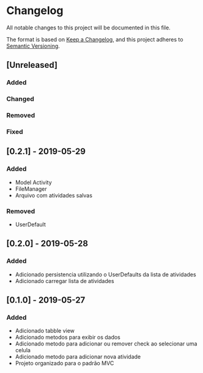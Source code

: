 # Changelog
All notable changes to this project will be documented in this file.

The format is based on [Keep a Changelog](https://keepachangelog.com/en/1.0.0/),
and this project adheres to [Semantic Versioning](https://semver.org/spec/v2.0.0.html).

## [Unreleased]

### Added
### Changed
### Removed
### Fixed

## [0.2.1] - 2019-05-29
### Added
- Model Activity
- FileManager
- Arquivo com atividades salvas
### Removed
-  UserDefault

## [0.2.0] - 2019-05-28
### Added
- Adicionado persistencia utilizando o UserDefaults da lista de atividades
- Adicionado carregar lista de atividades 

## [0.1.0] - 2019-05-27

### Added
- Adicionado tabble view
- Adicionado metodos para exibir os dados 
- Adicionado metodo para adicionar ou remover check ao selecionar uma celula
- Adicionado metodo para adicionar nova atividade
- Projeto organizado para o padrão MVC
